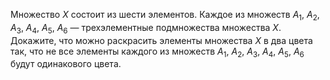 Множество $X$ состоит из шести элементов. Каждое из множеств 
$A_1$, $A_2$, $A_3$, $A_4$, $A_5$, $A_6$  — трехэлементные подмножества множества $X$. 
Докажите, что можно раскрасить элементы множества $X$ 
в два цвета так, что не все элементы каждого из множеств $A_1$, $A_2$, $A_3$, $A_4$, $A_5$, $A_6$  будут одинакового цвета.